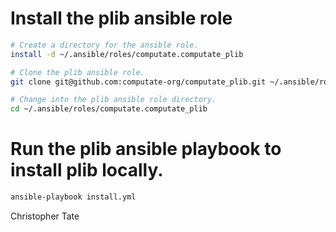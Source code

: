 
# Install the plib ansible role

```bash
# Create a directory for the ansible role. 
install -d ~/.ansible/roles/computate.computate_plib

# Clone the plib ansible role. 
git clone git@github.com:computate-org/computate_plib.git ~/.ansible/roles/computate.computate_plib

# Change into the plib ansible role directory. 
cd ~/.ansible/roles/computate.computate_plib
```

# Run the plib ansible playbook to install plib locally. 

```bash
ansible-playbook install.yml
```

Christopher Tate
